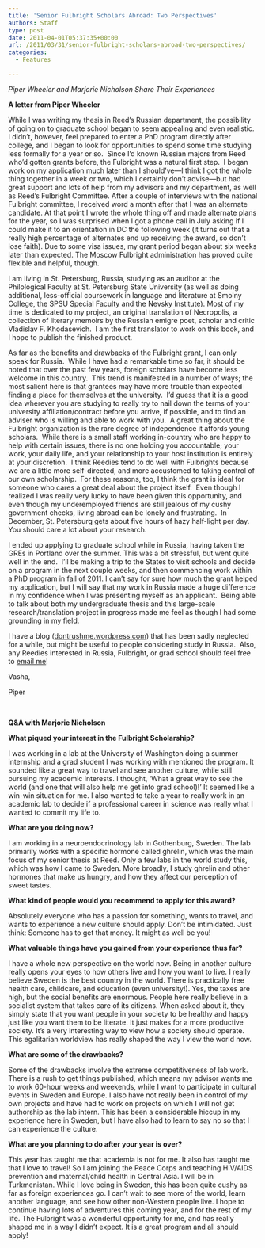 ```yaml
---
title: 'Senior Fulbright Scholars Abroad: Two Perspectives'
authors: Staff
type: post
date: 2011-04-01T05:37:35+00:00
url: /2011/03/31/senior-fulbright-scholars-abroad-two-perspectives/
categories:
  - Features

---
```

_Piper Wheeler and Marjorie Nicholson Share Their Experiences_

**A letter from Piper Wheeler**

While I was writing my thesis in Reed’s Russian department, the possibility of going on to graduate school began to seem appealing and even realistic. I didn’t, however, feel prepared to enter a PhD program directly after college, and I began to look for opportunities to spend some time studying less formally for a year or so.  Since I’d known Russian majors from Reed who’d gotten grants before, the Fulbright was a natural first step.  I began work on my application much later than I should’ve—I think I got the whole thing together in a week or two, which I certainly don’t advise—but had great support and lots of help from my advisors and my department, as well as Reed’s Fulbright Committee. After a couple of interviews with the national Fulbright committee, I received word a month after that I was an alternate candidate. At that point I wrote the whole thing off and made alternate plans for the year, so I was surprised when I got a phone call in July asking if I could make it to an orientation in DC the following week (it turns out that a really high percentage of alternates end up receiving the award, so don’t lose faith). Due to some visa issues, my grant period began about six weeks later than expected. The Moscow Fulbright administration has proved quite flexible and helpful, though.

I am living in St. Petersburg, Russia, studying as an auditor at the Philological Faculty at St. Petersburg State University (as well as doing additional, less-official coursework in language and literature at Smolny College, the SPSU Special Faculty and the Nevsky Institute). Most of my time is dedicated to my project, an original translation of Necropolis, a collection of literary memoirs by the Russian emigre poet, scholar and critic Vladislav F. Khodasevich.  I am the first translator to work on this book, and I hope to publish the finished product.

As far as the benefits and drawbacks of the Fulbright grant, I can only speak for Russia.  While I have had a remarkable time so far, it should be noted that over the past few years, foreign scholars have become less welcome in this country.  This trend is manifested in a number of ways; the most salient here is that grantees may have more trouble than expected finding a place for themselves at the university.  I’d guess that it is a good idea wherever you are studying to really try to nail down the terms of your university affiliation/contract before you arrive, if possible, and to find an adviser who is willing and able to work with you.  A great thing about the Fulbright organization is the rare degree of independence it affords young scholars.  While there is a small staff working in-country who are happy to help with certain issues, there is no one holding you accountable; your work, your daily life, and your relationship to your host institution is entirely at your discretion.  I think Reedies tend to do well with Fulbrights because we are a little more self-directed, and more accustomed to taking control of our own scholarship.  For these reasons, too, I think the grant is ideal for someone who cares a great deal about the project itself.  Even though I realized I was really very lucky to have been given this opportunity, and even though my underemployed friends are still jealous of my cushy government checks, living abroad can be lonely and frustrating.  In December, St. Petersburg gets about five hours of hazy half-light per day. You should care a lot about your research.

I ended up applying to graduate school while in Russia, having taken the GREs in Portland over the summer. This was a bit stressful, but went quite well in the end.  I’ll be making a trip to the States to visit schools and decide on a program in the next couple weeks, and then commencing work within a PhD program in fall of 2011. I can’t say for sure how much the grant helped my application, but I will say that my work in Russia made a huge difference in my confidence when I was presenting myself as an applicant.  Being able to talk about both my undergraduate thesis and this large-scale research/translation project in progress made me feel as though I had some grounding in my field.

I have a blog ([dontrushme.wordpress.com][1]) that has been sadly neglected for a while, but might be useful to people considering study in Russia.  Also, any Reedies interested in Russia, Fulbright, or grad school should feel free to [email me][2]!

Vasha,
  
Piper

&nbsp;

**Q&A with Marjorie Nicholson**

**What piqued your interest in the Fulbright Scholarship?**

I was working in a lab at the University of Washington doing a summer internship and a grad student I was working with mentioned the program. It sounded like a great way to travel and see another culture, while still pursuing my academic interests. I thought, ‘What a great way to see the world (and one that will also help me get into grad school)!’ It seemed like a win-win situation for me. I also wanted to take a year to really work in an academic lab to decide if a professional career in science was really what I wanted to commit my life to.

**What are you doing now?**

I am working in a neuroendocrinology lab in Gothenburg, Sweden. The lab primarily works with a specific hormone called ghrelin, which was the main focus of my senior thesis at Reed. Only a few labs in the world study this, which was how I came to Sweden. More broadly, I study ghrelin and other hormones that make us hungry, and how they affect our perception of sweet tastes.

**What kind of people would you recommend to apply for this award?**

Absolutely everyone who has a passion for something, wants to travel, and wants to experience a new culture should apply. Don’t be intimidated. Just think: Someone has to get that money. It might as well be you!

**What valuable things have you gained from your experience thus far?**

I have a whole new perspective on the world now. Being in another culture really opens your eyes to how others live and how you want to live. I really believe Sweden is the best country in the world. There is practically free health care, childcare, and education (even university!). Yes, the taxes are high, but the social benefits are enormous. People here really believe in a socialist system that takes care of its citizens. When asked about it, they simply state that you want people in your society to be healthy and happy just like you want them to be literate. It just makes for a more productive society. It’s a very interesting way to view how a society should operate. This egalitarian worldview has really shaped the way I view the world now.

**What are some of the drawbacks?**

Some of the drawbacks involve the extreme competitiveness of lab work. There is a rush to get things published, which means my advisor wants me to work 60-hour weeks and weekends, while I want to participate in cultural events in Sweden and Europe. I also have not really been in control of my own projects and have had to work on projects on which I will not get authorship as the lab intern. This has been a considerable hiccup in my experience here in Sweden, but I have also had to learn to say no so that I can experience the culture.

**What are you planning to do after your year is over?**

This year has taught me that academia is not for me. It also has taught me that I love to travel! So I am joining the Peace Corps and teaching HIV/AIDS prevention and maternal/child health in Central Asia. I will be in Turkmenistan. While I love being in Sweden, this has been quite cushy as far as foreign experiences go. I can’t wait to see more of the world, learn another language, and see how other non-Western people live. I hope to continue having lots of adventures this coming year, and for the rest of my life. The Fulbright was a wonderful opportunity for me, and has really shaped me in a way I didn’t expect. It is a great program and all should apply!

 [1]: http://dontrushme.wordpress.com
 [2]: mailto:&#x70;&#x6d;&#x63;&#x77;&#x68;&#x65;&#x65;&#x6c;&#x65;&#x72;&#x40;&#x67;&#x6d;&#x61;&#x69;&#x6c;&#x2e;&#x63;&#x6f;&#x6d;